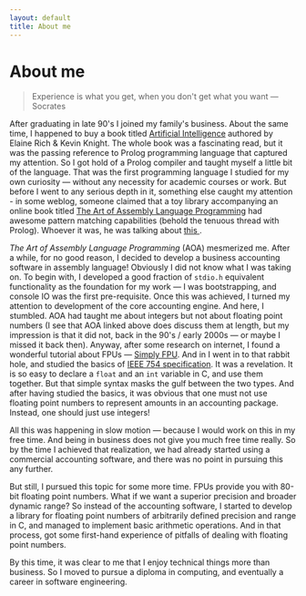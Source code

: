 ```yaml
---
layout: default
title: About me
---
```


# About me

> Experience is what you get, when you don't get what you want &mdash; Socrates

After graduating in late 90's I joined my family's business. About the same time, 
I happened to buy a book titled [Artificial Intelligence](https://www.amazon.in/dp/0070087709) 
authored by Elaine Rich & Kevin Knight. The whole book was a fascinating 
read, but it was the passing reference to Prolog programming language that captured my attention. 
So I got hold of a Prolog compiler and taught myself a little bit of the
language. That was the first programming language I studied for my own curiosity &mdash; 
without any necessity for academic courses or work. But before I went to any serious depth in it, something else 
caught my attention - in some weblog, someone claimed that a toy library
accompanying an online book titled [The Art of Assembly Language 
Programming](https://www.randallhyde.com/AssemblyLanguage/www.artofasm.com/index.html)
had awesome pattern matching capabilities (behold the tenuous thread with 
Prolog). Whoever it was, he was talking about [this
](https://www.randallhyde.com/AssemblyLanguage/www.artofasm.com/AoAExtra/Patterns.html).

_The Art of Assembly Language Programming_ (AOA) mesmerized me. After a while, 
for no good reason, I decided to develop a business accounting software 
in assembly language! Obviously I did not know what I was taking on. To 
begin with, I developed a good fraction of `stdio.h` equivalent 
functionality as the foundation for my work &mdash; I was bootstrapping, 
and console IO was the first pre-requisite. Once this was achieved, I 
turned my attention to development of the core accounting engine. And 
here, I stumbled. AOA had taught me about integers but not about floating 
point numbers (I see that AOA linked above does discuss them at length, 
but my impression is that it did not, back in the 90's / early 2000s &mdash; or maybe I missed 
it back then). Anyway, after some research on internet, I found a wonderful 
tutorial about FPUs &mdash; [Simply FPU](http://www.ray.masmcode.com/tutorial/).
And in I went in to that rabbit hole, and studied the basics of [IEEE 754 
specification](https://en.wikipedia.org/wiki/IEEE_754). It was a revelation.
It is so easy to declare a `float` and an `int` variable in C, and use 
them together. But that simple syntax masks the gulf between 
the two types. And after having studied the basics, it was obvious that one 
must not use floating point numbers to represent amounts in an accounting 
package. Instead, one should just use integers!

All this was happening in slow motion &mdash; because I would work on this
in my free time. And being in business does not give you much
free time really. So by the time I achieved that realization, we had already
started using a commercial accounting software, and there was no point in 
pursuing this any further.

But still, I pursued this topic for some more time. FPUs provide you with 80-bit
floating point numbers. What if we want a superior precision and broader dynamic range?
So instead of the accounting software, I started to develop a library for floating
point numbers of arbitrarily defined precision and range in C, and managed to implement basic 
arithmetic operations. And in that process, got some first-hand experience of 
pitfalls of dealing with floating point numbers.

By this time, it was clear to me that I enjoy technical things more than business. 
So I moved to pursue a diploma in computing, and eventually a career
in software engineering.


